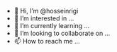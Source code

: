 - 👋 Hi, I’m @hosseinrigi
- 👀 I’m interested in ...
- 🌱 I’m currently learning ...
- 💞️ I’m looking to collaborate on ...
- 📫 How to reach me ...

<!---
hosseinrigi/hosseinrigi is a ✨ special ✨ repository because its `README.md` (this file) appears on your GitHub profile.
You can click the Preview link to take a look at your changes.
--->
